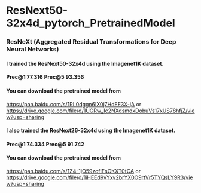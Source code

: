 # ResNext50-32x4d_pytorch_PretrainedModel

### ResNeXt (Aggregated Residual Transformations for Deep Neural Networks)
#### I trained the ResNext50-32x4d using the Imagenet1K dataset.
#### Prec@1 77.316 Prec@5 93.356
#### You can download the pretrained model from 
  https://pan.baidu.com/s/1RL0dggn6IX0j7HdEE3X-jA 
  or  
  https://drive.google.com/file/d/1UGRw_Ic2NXdsmdxDobuVs17xUS78hfjZ/view?usp=sharing  
#### I also trained the ResNext26-32x4d using the Imagenet1K dataset.
#### Prec@1 74.334 Prec@5 91.742
#### You can download the pretrained model from 
  https://pan.baidu.com/s/1Z4-1jO59zofIFsOKXT0tCA
  or
  https://drive.google.com/file/d/1iHEEd9vYxv2brYX0O9rtVr5TYQsLY9R3/view?usp=sharing

